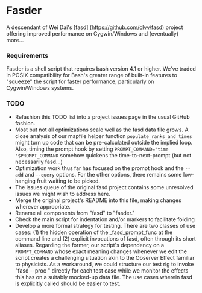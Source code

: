 # Fasder

A descendant of Wei Dai's [fasd] (https://github.com/clvv/fasd) project offering
improved performance on Cygwin/Windows and (eventually) more... 

### Requirements

Fasder is a shell script that requires bash version 4.1 or higher. 
We've traded in POSIX compatibility for Bash's greater range of built-in
features to "squeeze" the script for faster performance, particularly
on Cygwin/Windows systems.

### TODO

* Refashion this TODO list into a project issues page in the usual GitHub fashion.
* Most but not all optimizations scale well as the fasd data file grows.
A close analysis of our mapfile helper function `populate_ranks_and_times`
might turn up code that can be pre-calculated outside the implied loop.
Also, timing the prompt hook by setting `PROMPT_COMMAND="time "$PROMPT_COMMAND`
somehow quickens the time-to-next-prompt (but not necessarily fasd...)
* Optimization work thus far has focused on the prompt hook and the `--add`
and `--query` options. For the other options, there remains some low-hanging
fruit waiting to be picked.
* The issues queue of the original fasd project contains some unresolved issues we
might wish to address here.
* Merge the original project's README into this file, making changes wherever
appropriate.
* Rename all components from "fasd" to "fasder."
* Check the main script for indentation and/or markers to facilitate folding
* Develop a more formal strategy for testing. There are two classes of use cases:
(1) the hidden operation of the \_fasd_prompt_func at the command line and 
(2) explicit invocations of fasd, often through its short aliases. Regarding
the former, our script's dependency on a `PROMPT_COMMAND` whose exact meaning
changes whenever we edit the script creates a challenging situation akin to
the Observer Effect familiar to physicists. As a workaround, we could
structure our test rig to invoke "fasd --proc <cmd>" directly for each test
case while we monitor the effects this has on a suitably mocked-up data file.
The use cases wherein fasd is explicitly called should be easier to test.

